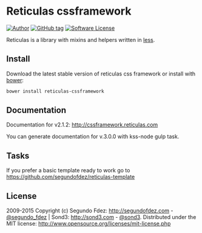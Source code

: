 # Reticulas cssframework

[![Author](http://img.shields.io/badge/author-@segundofdez-blue.svg?style=flat-square)](https://twitter.com/segundo_fdez)
[![GitHub tag](https://img.shields.io/github/tag/segundofdez/reticulas-cssframework.svg?style=flat-square)](https://github.com/segundofdez/reticulas-cssframework/tags)
[![Software License](https://img.shields.io/badge/license-MIT-brightgreen.svg?style=flat-square)](LICENSE.md)

Reticulas is a library with mixins and helpers written in [less][1].


## Install

Download the latest stable version of reticulas css framework or install with [bower][2]:
```bash
bower install reticulas-cssframework
```

## Documentation

Documentation for v2.1.2: http://cssframework.reticulas.com

You can generate documentation for v.3.0.0 with kss-node gulp task.


## Tasks
If you prefer a basic template ready to work go to https://github.com/segundofdez/reticulas-template


## License

2009-2015 Copyright (c) Segundo Fdez: http://segundofdez.com - [@segundo_fdez](https://twitter.com/segundo_fdez) | Sond3: http://sond3.com - [@sond3](https://twitter.com/sond3). Distributed under the MIT license: http://www.opensource.org/licenses/mit-license.php

[0]:http://leafo.net/lessphp/
[1]:http://lesscss.org/
[2]:http://bower.io/
[3]:http://sass-lang.com/

